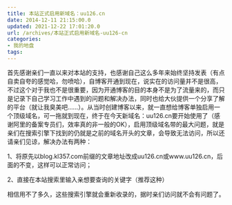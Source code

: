 ```yaml
---
title: 本站正式启用新域名：uu126.cn
date: 2014-12-11 21:15:00.0
updated: 2021-12-22 17:01:20.0
url: /archives/本站正式启用新域名-uu126-cn
categories: 
- 我的地盘
tags: 
---
```


<p>首先感谢亲们一直以来对本站的支持，也感谢自己这么多年来始终坚持发表（有点自卖自夸的感觉哈，勿喷哈），自博客开通到现在，说实在的访问量并不是很高，不过这个对于我也不是很重要，因为开通博客的目的本身不是为了流量来的，而只是记录下自己学习工作中遇到的问题和解决办法，同时也给大伙提供一个分享了解的平台（就让我臭美吧……）。从当时创建博客以来，就一直想给博客单独启用一个顶级域名，可一拖就到现在，终于在今天新域名：uu126.cn要开始使用了（感谢阿里的备案专员们，效率真的非一般的OK），启用顶级域名带的最大问题，就是亲们在搜索引擎下找到的仍就是之前的域名开头的文章，会导致无法访问，所以还请亲们见谅，解决办法有两种：</p><p>1、将原先以blog.kl357.com前缀的文章地址改成uu126.cn或www.uu126.cn，后面的不变，这样可以正常访问；</p><p>2、直接在本站搜索里输入亲想要查询的关键字（推荐这种）</p><p>相信用不了多久，这些搜索引擎就会重新收录的，据时亲们访问就不会有问题了。</p>